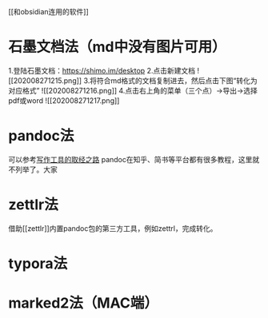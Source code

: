 [[和obsidian连用的软件]]
# 石墨文档法（md中没有图片可用）
1.登陆石墨文档：https://shimo.im/desktop
2.点击新建文档
 ![[202008271215.png]]
3.将符合md格式的文档复制进去，然后点击下图“转化为对应格式”
 ![[202008271216.png]]
 4.点击右上角的菜单（三个点）→导出→选择pdf或word
 ![[202008271217.png]]
 
 # pandoc法
 可以参考[写作工具的取经之路](ttps://www.bookstack.cn/read/mba811-Writing/Pandoc-README.md)
pandoc在知乎、简书等平台都有很多教程，这里就不列举了。大家
 
# zettlr法
借助[[zettlr]]内置pandoc包的第三方工具，例如zettrl，完成转化。

# typora法

# marked2法（MAC端）